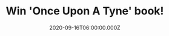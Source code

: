 ---
campaign-uuid: "c-8f3ed8bb-53c2-486d-8ef5-a77cf530dbbb"
type: "Competition"
category: "Gifts"
date: "2020-09-16T06:00:00.000Z"
end-date: "2020-11-16T23:59:00.000Z"
disable-form: false
is_promoted: false
has_entry_page: true
title: "Win 'Once Upon A Tyne' book!"
competition-description: "<p>Celebrating 30 years together, Ant & Dec look back on\
  \ three decades in the spotlight, with the full behind-the-scenes story and never-before-seen\
  \ photos of the shows that made them the nation's best loved stars.</p>\n<p>We are\
  \ giving away a copy of their book that will take you from their modest beginnings\
  \ in Byker Grove through to their \"unique\" time as pop stars and an award-laden\
  \ TV career. Click below and it could be yours.</p>\n"
hero-header: "Win 'Once Upon A Tyne' book!"
terms-confirmation: "N/A"
banner-img: "https://assets.expresslyapp.com/asset-e5a0f32b-b779-43ef-984c-a994bc4c1e74.jpg"
logo-left-href: "http://club.expressly.io"
logo-left-image: "https://assets.expresslyapp.com/asset-2f5d79cb-70e1-4727-9785-a6dbeb54c766.jpg"
logo-left-title: "Expressly club"
bg-image-hero: "https://assets.expresslyapp.com/asset-9d80d705-c9bd-4357-a895-0f9abbf5f949.jpg"
bg-image-first: "https://assets.expresslyapp.com/asset-ad758693-d671-447f-8585-8c642848c608.jpg"
section1-content: "<p>From their modest beginnings in Byker Grove through to their\
  \ \"unique\" time as pop stars and an award-laden TV career, those three decades\
  \ have flown by in the blink of an eye. They've also featured an incredible cast\
  \ of supporting characters, including their first scriptwriter (an unknown comedian\
  \ called David Walliams), Saturday night fun and games with countless Hollywood\
  \ A-listers, and celebrities they torture - sorry, work with - every year in the\
  \ jungle.</p>\n<p>Told through the lens of every TV show they've made, this is the\
  \ riotously funny journey of two ordinary lads from Newcastle who went on to achieve\
  \ extraordinary things.</p>\n<p>Click below and it could be yours.</p>\n"
entry-title: "Win 'Once Upon A Tyne' book!"
entry-content: "<p>Enter the draw to win 'Once Upon A Tyne' book by completing the\
  \ form below before 23:59 on the 16th of November 2020.</p>\n"
has-winner: false
prize-description: "'Once Upon A Tyne' book!"
special-conditions: "Multiple entries are allowed up to one every day."
country-restrictions:
- "GB"
---